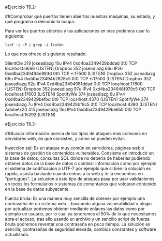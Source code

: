 #Ejercicio T6.2:

##Comprobar qué puertos tienen abiertos nuestras máquinas, su estado, y qué programa o demonio lo ocupa.

Para ver los puertos abiertos y las aplicaciones en mac podemos usar lo siguiente:

    lsof -i -P | grep -i listen

Lo que nos ofrece el siguiente resultado:

SilentCle  319 joseadiazg   10u  IPv4 0xd4ba2349429bddad      0t0  TCP localhost:6666 (LISTEN)
Dropbox    352 joseadiazg   66u  IPv6 0xd4ba2349494e883d      0t0  TCP *:17500 (LISTEN)
Dropbox    352 joseadiazg   69u  IPv4 0xd4ba23494b2828c5      0t0  TCP *:17500 (LISTEN)
Dropbox    352 joseadiazg   92u  IPv4 0xd4ba23494981ddad      0t0  TCP localhost:17600 (LISTEN)
Dropbox    352 joseadiazg   97u  IPv4 0xd4ba234948f978c5      0t0  TCP localhost:17603 (LISTEN)
SpotifyWe  374 joseadiazg    6u  IPv4 0xd4ba2349429befbd      0t0  TCP localhost:4370 (LISTEN)
SpotifyWe  374 joseadiazg    7u  IPv4 0xd4ba2349429bf8c5      0t0  TCP localhost:4380 (LISTEN)
Adobe\x20  415 joseadiazg   15u  IPv4 0xd4ba2349429be6b5      0t0  TCP localhost:15292 (LISTEN)


#Ejercicio T6.3: 

##Buscar información acerca de los tipos de ataques más comunes en servidores web, en qué consisten, y cómo se pueden evitar.

Inyeccion sql: Es un ataque muy común en servidores, páginas web o sistemas de gestión de contenidos vulnerables. Consisnte en introducir en la base de datos, consultas SQL donde no deberia de haberlas pudiendo obtener datos de la base de datos o cambiar informacion como por ejemplo el sistema de codificacion a UTF-7 por ejemplo que si bien la solución es rápida, asusta bastante cuando entras a tu web y te la encuentras en "portugues". La solucion a este tipo de ataques pasa por usar validaciones en todos los formularios o sistemas de comentarios que volcaran contenido en la base de datos subyacente. 

Fuerza bruta: Es una manera muy sencilla de obtener por ejemplo una contraseña de un sistema web... buscando alguna vulnerabilidad o plugin por actualizar podemos obtener mediante enlaces las datos como por ejemplo un usuario, por lo cual ya tendremos el 50% de lo que necesitamos apra el acceso, tras ello usando un archivo y un sencillo script de fuerza bruta podremos reventar  una contraseña en poco tiempo. La solución es sencilla, contraseñas de seguridad elevada, cambios constantes y software actualizado. 